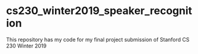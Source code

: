 # cs230_winter2019_speaker_recognition
This repository has my code for my final project submission of Stanford CS 230 Winter 2019
